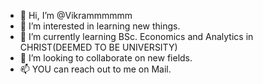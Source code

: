 - 👋 Hi, I’m @Vikrammmmmm
- 👀 I’m interested in learning new things.
- 🌱 I’m currently learning BSc. Economics and Analytics in CHRIST(DEEMED TO BE UNIVERSITY)
- 💞️ I’m looking to collaborate on new fields.
- 📫 YOU can reach out to me on Mail.

<!---
Vikrammmmmm/Vikrammmmmm is a ✨ special ✨ repository because its `README.md` (this file) appears on your GitHub profile.
You can click the Preview link to take a look at your changes.
--->

